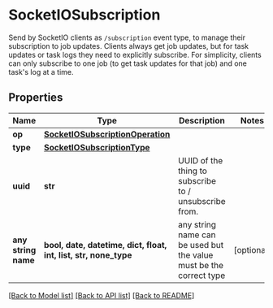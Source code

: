 # SocketIOSubscription

Send by SocketIO clients as `/subscription` event type, to manage their subscription to job updates. Clients always get job updates, but for task updates or task logs they need to explicitly subscribe. For simplicity, clients can only subscribe to one job (to get task updates for that job) and one task's log at a time. 

## Properties
Name | Type | Description | Notes
------------ | ------------- | ------------- | -------------
**op** | [**SocketIOSubscriptionOperation**](SocketIOSubscriptionOperation.md) |  | 
**type** | [**SocketIOSubscriptionType**](SocketIOSubscriptionType.md) |  | 
**uuid** | **str** | UUID of the thing to subscribe to / unsubscribe from. | 
**any string name** | **bool, date, datetime, dict, float, int, list, str, none_type** | any string name can be used but the value must be the correct type | [optional]

[[Back to Model list]](../README.md#documentation-for-models) [[Back to API list]](../README.md#documentation-for-api-endpoints) [[Back to README]](../README.md)


